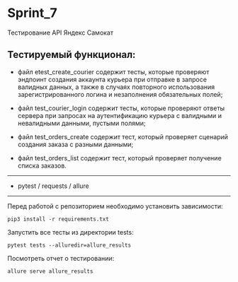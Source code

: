# Sprint_7

Тестирование API Яндекс Самокат

## Тестируемый функционал:

* файл еtest_create_courier содержит тесты, которые проверяют эндпоинт создания аккаунта курьера при отправке в запросе валидных данных, а также в случаях повторного использования зарегистрированного логина и незаполнения обязательных полей;

*  файл test_courier_login содержит тесты, которые проверяют ответы сервера при запросах на аутентификацию курьера с валидными и невалидными данными, пустыми полями;

* файл test_orders_create содержит тест, который проверяет сценарий создания заказа с разными данными;

* файл test_orders_list содержит тест, который проверяет получение списка заказов.
---
* pytest / requests / allure
---
Перед работой с  репозиторием необходимо установить зависимости:

`pip3 install -r requirements.txt`
 
Запустить все тесты из директории tests:  

`pytest tests --alluredir=allure_results`

Посмотреть отчет о тестировании:

`allure serve allure_results`   